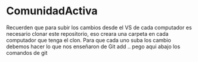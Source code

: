 # ComunidadActiva

Recuerden que para subir los cambios desde el VS de cada computador es necesario clonar este repositorio, eso creara una carpeta en cada computador que tenga el clon. Para que cada uno suba los cambio debemos hacer lo que nos enseñaron de Git add .. pego aqui abajo los comandos de git 
